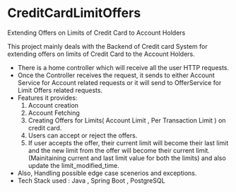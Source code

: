 # CreditCardLimitOffers
Extending Offers on Limits of Credit Card to Account Holders

This project mainly deals with the Backend of Credit card System for extending offers on limits of Credit Card to the Account Holders.

* There is a home controller which will receive all the user HTTP requests.
* Once the Controller receives the request, it sends to either Account Service for Account related requests or it will send to OfferService for Limit Offers related requests.
* Features it provides:
  1. Account creation
  2. Account Fetching
  3. Creating Offers for Limits( Account Limit , Per Transaction Limit ) on credit card.
  4. Users can accept or reject the offers.
  5. If user accepts the offer, their current limit will become their last limit and the new limit from the offer will become their current limit.
        (Mainitaining current and last limit value for both the limits) and also update the limit_modified_time. 
* Also, Handling possible edge case scenerios and exceptions.
* Tech Stack used :  Java , Spring Boot , PostgreSQL 
